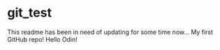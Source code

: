 # git_test

This readme has been in need of updating for some time now...
My first GitHub repo!
Hello Odin!
